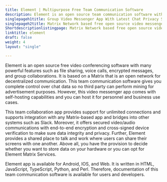 ```yaml
---
title: Element | Multipurpose Free Team Communication Software
description: Element is an open source team communication software with powerful security features. It is suitable for organizations following the remote working model.
singlepageh1title: Group Video Messenger App With Latest Chat Privacy Settings
singlepageh2title: Matrix Network based free open source video messenger app. It offers utmost security and provides integrations with other chat applications such as Slack.
Shortdescriptionlistingpage: Matrix Network based free open source video messenger app. It offers utmost security and provides integrations with other chat applications such as Slack.
linktitle: element
draft: false
weight: 4
layout: "single"

---
```


Element is an open source free video conferencing software with many powerful features such as file sharing, voice calls, encrypted messages, and group collaborations. It is based on a Matrix that is an open network for decentralized communication. This team communication software gives you complete control over chat data so no third party can perform mining for advertisement purposes. However, this video messenger app comes with self-hosting capabilities and you can host it for personnel and business use cases.

This team collaboration app provides support for unlimited connections and supports integration with any Matrix-based app and bridges into other systems such as Slack. Moreover, it offers secured video/audio communications with end-to-end encryption and cross-signed device verification to make sure data integrity and privacy. Further, Element provides a shared place to talk and work where users can share their screens with one another. Above all, you have the provision to decide whether you want to store data on your hardware or you can opt for Element Matrix Services.

Element app is available for Android, IOS, and Web. It is written in HTML, JavaScript, TypeScript, Python, and Perl. Therefore, documentation of this team communication software is available for users and developers.

<a class="anchor" id="requirements" name="requirements" style="font-size: 12.16px;"></a>